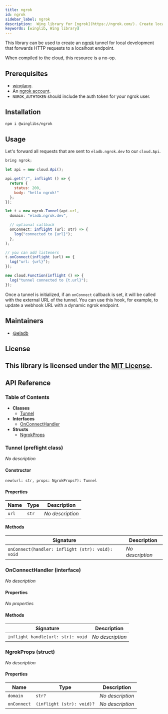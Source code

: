```yaml
---
title: ngrok
id: ngrok
sidebar_label: ngrok
description:  Wing library for [ngrok](https://ngrok.com/). Create local tunnels to Wing endpoints.
keywords: [winglib, Wing library]
---
```

This library can be used to create an [ngrok](https://ngrok.com) tunnel for local development that
forwards HTTP requests to a localhost endpoint.

When compiled to the cloud, this resource is a no-op.

## Prerequisites

* [winglang](https://winglang.io).
* An [ngrok account](https://ngrok.com).
* `NGROK_AUTHTOKEN` should include the auth token for your ngrok user.

## Installation

```sh
npm i @winglibs/ngrok
```

## Usage

Let's forward all requests that are sent to `eladb.ngrok.dev` to our `cloud.Api`.

```js
bring ngrok;

let api = new cloud.Api();

api.get("/", inflight () => {
  return {
    status: 200,
    body: "hello ngrok!"
  };
});

let t = new ngrok.Tunnel(api.url, 
  domain: "eladb.ngrok.dev",

  // optional callback
  onConnect: inflight (url: str) => {
    log("connected to {url}");
  },
);

// you can add listeners
t.onConnect(inflight (url) => {
  log("url: {url}");
});

new cloud.Function(inflight () => {
  log("tunnel connected to {t.url}");
});
```

Once a tunnel is initialized, if an `onConnect` callback is set, it will be called with the external
URL of the tunnel. You can use this hook, for example, to update a webhook URL with a dynamic ngrok
endpoint.

## Maintainers

- [@eladb](https://github.com/eladb)

## License

This library is licensed under the [MIT License](./LICENSE).
---
## API Reference

### Table of Contents

- **Classes**
  - <a href="#@winglibs/ngrok.Tunnel">Tunnel</a>
- **Interfaces**
  - <a href="#@winglibs/ngrok.OnConnectHandler">OnConnectHandler</a>
- **Structs**
  - <a href="#@winglibs/ngrok.NgrokProps">NgrokProps</a>

### Tunnel (preflight class) <a class="wing-docs-anchor" id="@winglibs/ngrok.Tunnel"></a>

*No description*

#### Constructor

```
new(url: str, props: NgrokProps?): Tunnel
```

#### Properties

| **Name** | **Type** | **Description** |
| --- | --- | --- |
| <code>url</code> | <code>str</code> | *No description* |

#### Methods

| **Signature** | **Description** |
| --- | --- |
| <code>onConnect(handler: inflight (str): void): void</code> | *No description* |

### OnConnectHandler (interface) <a class="wing-docs-anchor" id="@winglibs/ngrok.OnConnectHandler"></a>

*No description*

#### Properties

*No properties*

#### Methods

| **Signature** | **Description** |
| --- | --- |
| <code>inflight handle(url: str): void</code> | *No description* |

### NgrokProps (struct) <a class="wing-docs-anchor" id="@winglibs/ngrok.NgrokProps"></a>

*No description*

#### Properties

| **Name** | **Type** | **Description** |
| --- | --- | --- |
| <code>domain</code> | <code>str?</code> | *No description* |
| <code>onConnect</code> | <code>(inflight (str): void)?</code> | *No description* |



